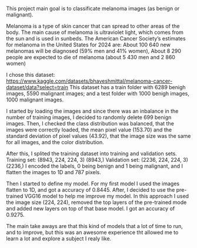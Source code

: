 This project main goal is to classificate melanoma images (as benign or malignant).

Melanoma is a type of skin cancer that can spread to other areas of the body. The main cause of melanoma is ultraviolet light, which comes from the sun and is used in sunbeds.
The American Cancer Society’s estimates for melanoma in the United States for 2024 are: About 100 640 new melanomas will be diagnosed (59% men and 41% women), About 8 290 people are expected to die of melanoma (about 5 430 men and 2 860 women)

I chose this dataset: https://www.kaggle.com/datasets/bhaveshmittal/melanoma-cancer-dataset/data?select=train
This dataset has a train folder with 6289 benigh images, 5590 malignant images; and a test folder with 1000 benigh images, 1000 malignant images. 

I started by loading the images and since there was an inbalance in the number of training images, I decided to randomly delete 699 benign images.
Then, I checked the class distribution was balanced, that the images were correctly loaded, the mean pixel value (153.70) and the standard deviation of pixel values (43.92), that the image size was the same for all images, and the color distribution.

After this, I splited the training dataset into training and validation sets. Training set: (8943, 224, 224, 3) (8943,)
Validation set: (2236, 224, 224, 3) (2236,)
I encoded the labels, 0 being benign and 1 being malignant, and I flatten the images to 1D and 787 pixels.

Then I started to define my model. For my first model I used the images flatten to 1D, and got a accuracy of 0.8445.
After, I decided to use the pre-trained VGG16 model to help me improve my model. In this approach I used the image size (224, 224), removed the top layers of the pre-trained mode and added new layers on top of that base model. I got an accuracy of 0.9275.

The main take aways are that this kind of models that a lot of time to run, and to improve, but this was an awesome experience tht allowed me to learn a lot and explore a subject I realy like.